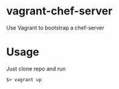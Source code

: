 # vagrant-chef-server
Use Vagrant to bootstrap a chef-server

# Usage

Just clone repo and run 

    $> vagrant up
